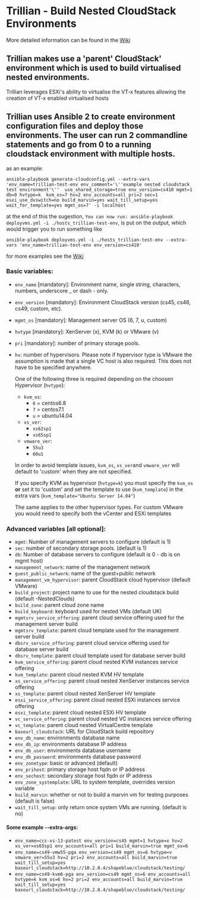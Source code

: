 # Trillian - Build Nested CloudStack Environments

More detailed information can be found in the [Wiki](https://github.com/shapeblue/Trillian/wiki)

## Trillian makes use a 'parent' CloudStack' environment which is used to build virtualised nested environments.

Trillian leverages ESXi's ability to virtualise the VT-x features allowing the creation of VT-x enabled virtualised hosts

## Trillian uses Ansible 2 to create environment configuration files and deploy those environments. The user can run 2 commandline statements and go from 0 to a running cloudstack environment with multiple hosts. 

as an example:
```
ansible-playbook generate-cloudconfig.yml --extra-vars 'env_name=trillian-test-env env_comment='\''example nested cloudstack test environment'\''  use_shared_storage=true env_version=cs410 mgmt=1 db=0 hvtype=k  kvm_os=7 hv=2 env_accounts=all pri=2 sec=1 esxi_use_dvswitch=no build_marvin=yes wait_till_setup=yes wait_for_template=yes mgmt_os=7' -i localhost
```
at the end of this the sugestion, `You can now run: ansible-playbook deployvms.yml -i ./hosts_trillian-test-env`, is put on the output, which would trigger you to run something like
```
ansible-playbook deployvms.yml -i ./hosts_trillian-test-env --extra-vars 'env_name=trillian-test-env env_version=cs410'
```

for more examples see the [Wiki](https://github.com/shapeblue/Trillian/wiki)

### Basic variables:
+ `env_name` [mandatory]: Environment name, single string, characters, numbers, underscore \_ or dash - only.
+ `env_version` [mandatory]: Environment CloudStack version (cs45, cs46, cs49, custom, etc).
+ `mgmt_os` [mandatory]: Management server OS (6, 7, u, custom)
+ `hvtype` [mandatory]: XenServer (x), KVM (k) or VMware (v)
+ `pri` [mandatory]: number of primary storage pools.
+ `hv`: number of hypervisors. Please note if hypervisor type is VMware the assumption is made that a single VC host is also required.                            This does not have to be specified anywhere.

  One of the following three is required depending on the choosen Hypervisor (`hvtype`):
  + `kvm_os`:
    -	`6` = centos6.8
    -	`7` = centos7.1
    -	`u` = ubuntu14.04
  + `xs_ver`:
    -	`xs62sp1`
    -	`xs65sp1`
  + `vmware_ver`:
    -	`55u3`
    -	`60u1`

  In order to avoid template issues, `kvm_os`, `xs_ver`and `vmware_ver` will
  default to 'custom' when they are not specified.

  If you specify KVM as hypervisor (`hvtype=k`) you must specify the `kvm_os`
  **or** set it to 'custom' and set the template to use (`kvm_template`) in the
  extra vars (`kvm_template="Ubuntu Server 14.04"`)

  The same applies to the other hypervisor types. For custom VMware you would
  need to specify both the vCenter and ESXi templates



### Advanced variables [all optional]:
+ `mgmt`: Number of management servers to configure (default is 1)
+ `sec`: number of secondary storage pools. (default is 1)
+ `db`: Number of database servers to configure (default is 0 - db is on mgmt host)
+ `management_network`: name of the management network
+ `guest_public_network`: name of the guest+public network
+ `management_vm_hypervisor`: parent CloudStack cloud hypervisor (default VMware)
+ `build_project`: project name to use for the nested cloudstack build (default <accountname>-NestedClouds)
+ `build_zone`: parent cloud zone name
+ `build_keyboard`: keyboard used for nested VMs (default UK)
+ `mgmtsrv_service_offering`: parent cloud service offering used for the management server build
+ `mgmtsrv_template`: parent cloud template used for the management server build
+ `dbsrv_service_offering`: parent cloud service offering used for database server build
+ `dbsrv_template`: parent cloud template used for database server build
+ `kvm_service_offering`: parent cloud nested KVM instances service offering
+ `kvm_template`: parent cloud nested KVM HV template
+ `xs_service_offering`: parent cloud nested XenServer instances service offering
+ `xs_template`: parent cloud nested XenServer HV template
+ `esxi_service_offering`: parent cloud nested ESXi instances service offering
+ `esxi_template`: parent cloud nested ESXi HV template
+ `vc_service_offering`: parent cloud nested VC instances service offering
+ `vc_template`: parent cloud nested VirtualCentre template
+ `baseurl_cloudstack`: URL for CloudStack build repository
+ `env_db_name`: environments database name
+ `env_db_ip`: environments database IP address
+ `env_db_user`: environments database username
+ `env_db_password`: environments database password
+ `env_zonetype`: basic or advanced (default)
+ `env_prihost`: primary storage host fqdn or IP address
+ `env_sechost`: secondary storage host fqdn or IP address
+ `env_zone_systemplate`: URL to system template, overrides version variable
+ `build_marvin`: whether or not to build a marvin vm for testing purposes (default is false)
+ `wait_till_setup`: only return once system VMs are running. (default is no)


#### Some example --extra-args:

* `env_name=ccs-xs-13-patest env_version=cs45 mgmt=1 hvtype=x hv=2 xs_ver=xs65sp1 env_accounts=all pri=1 build_marvin=true mgmt_os=6`
* `env_name=cs49-vmw55-pga env_version=cs49 mgmt_os=6 hvtype=v vmware_ver=55u3 hv=2 pri=2 env_accounts=all build_marvin=true wait_till_setup=yes baseurl_cloudstack=http://10.2.0.4/shapeblue/cloudstack/testing/`
* `env_name=cs49-kvm6-pga env_version=cs49 mgmt_os=6 env_accounts=all hvtype=k kvm_os=6 hv=2 pri=2 env_accounts=all build_marvin=true wait_till_setup=yes baseurl_cloudstack=http://10.2.0.4/shapeblue/cloudstack/testing/`
